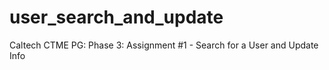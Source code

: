# user_search_and_update
Caltech CTME PG: Phase 3: Assignment #1 - Search for a User and Update Info
